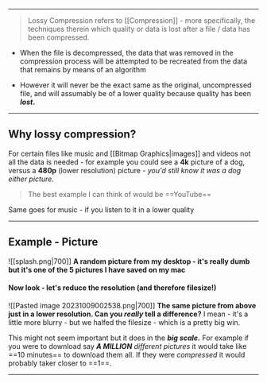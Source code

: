 -----
>Lossy Compression refers to [[Compression]] - more specifically, the techniques therein which quality or data is lost after a file / data has been compressed. 

- When the file is decompressed, the data that was removed in the compression process will be attempted to be recreated from the data that remains by means of an algorithm

- However it will never be the exact same as the original, uncompressed file, and will assumably be of a lower quality because quality has been ***lost*.**

-----
## Why lossy compression?

For certain files like music and [[Bitmap Graphics|images]] and videos not all the data is needed - for example you could see a **4k** picture of a dog, versus a **480p** (lower resolution) picture - *you'd still know it was a dog either picture.*

>The best example I can think of would be ==YouTube== 

Same goes for music - if you listen to it in a lower quality

-----
## Example - Picture

![[splash.png|700]]
**A random picture from my desktop - it's really dumb but it's one of the 5 pictures I have saved on my mac** 

#### Now look - let's reduce the resolution (and therefore filesize!)

![[Pasted image 20231009002538.png|700]]
**The same picture from above just in a lower resolution. Can you *really* tell a difference?**
I mean - it's a little more blurry - but we halfed the filesize - which is a pretty big win.

This might not seem important but it does in the ***big scale.***
For example if you were to download say ***A MILLION** different pictures* it would take like ==10 minutes== to download them all. If they were *compressed* it would probably taker closer to ==1==.

-----
